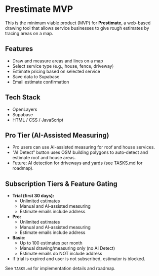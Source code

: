 # Prestimate MVP

This is the minimum viable product (MVP) for **Prestimate**, a web-based drawing tool that allows service businesses to give rough estimates by tracing areas on a map.

## Features

- Draw and measure areas and lines on a map
- Select service type (e.g., house, fence, driveway)
- Estimate pricing based on selected service
- Save data to Supabase
- Email estimate confirmation

## Tech Stack

- OpenLayers
- Supabase
- HTML / CSS / JavaScript

## Pro Tier (AI-Assisted Measuring)

- Pro users can use AI-assisted measuring for roof and house services.
- "AI Detect" button uses OSM building polygons to auto-detect and estimate roof and house areas.
- Future: AI detection for driveways and yards (see TASKS.md for roadmap).

## Subscription Tiers & Feature Gating

- **Trial (first 30 days):**
  - Unlimited estimates
  - Manual and AI-assisted measuring
  - Estimate emails include address
- **Pro:**
  - Unlimited estimates
  - Manual and AI-assisted measuring
  - Estimate emails include address
- **Basic:**
  - Up to 100 estimates per month
  - Manual drawing/measuring only (no AI Detect)
  - Estimate emails do NOT include address
- If trial is expired and user is not subscribed, estimator is blocked.

See `TASKS.md` for implementation details and roadmap.

<!-- Triggered redeploy for Vercel cache clear test -->

